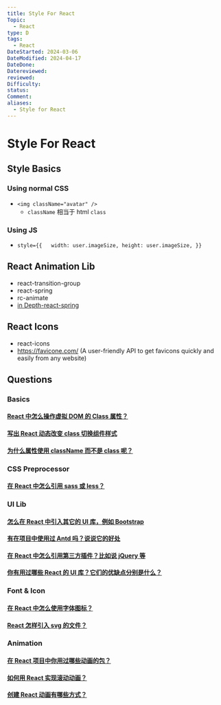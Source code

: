 ```yaml
---
title: Style For React
Topic:
  - React
type: D
tags:
  - React
DateStarted: 2024-03-06
DateModified: 2024-04-17
DateDone: 
Datereviewed: 
reviewed: 
Difficulty: 
status: 
Comment: 
aliases:
  - Style for React
---
```


# Style For React

## Style Basics

### Using normal CSS

- `<img className="avatar" />`
  - `className` 相当于 html `class`

### Using JS

- `style={{  
width: user.imageSize, height: user.imageSize, }}`

## React Animation Lib

- react-transition-group
- react-spring
- rc-animate
- [in Depth-react-spring](https://angularindepth.com/posts/1352/taking-react-animations-to-the-next-level-with-react-spring)

## React Icons

- react-icons
- https://favicone.com/ (A user-friendly API to get favicons quickly and easily from any website)

## Questions

### Basics

#### [React 中怎么操作虚拟 DOM 的 Class 属性？](https://github.com/haizlin/fe-interview/issues/817)

#### [写出 React 动态改变 class 切换组件样式](https://github.com/haizlin/fe-interview/issues/818)

#### [为什么属性使用 className 而不是 class 呢？](https://github.com/haizlin/fe-interview/issues/816)

### CSS Preprocessor

#### [在 React 中怎么引用 sass 或 less？](https://github.com/haizlin/fe-interview/issues/841)

### UI Lib

#### [怎么在 React 中引入其它的 UI 库，例如 Bootstrap](https://github.com/haizlin/fe-interview/issues/893)

#### [有在项目中使用过 Antd 吗？说说它的好处](https://github.com/haizlin/fe-interview/issues/843)

#### [在 React 中怎么引用第三方插件？比如说 jQuery 等](https://github.com/haizlin/fe-interview/issues/835)

#### [你有用过哪些 React 的 UI 库？它们的优缺点分别是什么？](https://github.com/haizlin/fe-interview/issues/831)

### Font & Icon

#### [在 React 中怎么使用字体图标？](https://github.com/haizlin/fe-interview/issues/828)

#### [React 怎样引入 svg 的文件？](https://github.com/haizlin/fe-interview/issues/927)

### Animation

#### [在 React 项目中你用过哪些动画的包？](https://github.com/haizlin/fe-interview/issues/887)

#### [如何用 React 实现滚动动画？](https://github.com/haizlin/fe-interview/issues/853)

#### [创建 React 动画有哪些方式？](https://github.com/haizlin/fe-interview/issues/754)

